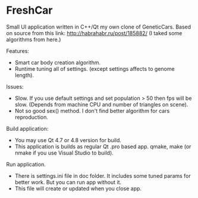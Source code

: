 FreshCar
========

Small UI application written in C++/Qt my own clone of GeneticCars. 
Based on source from this link: http://habrahabr.ru/post/185882/ (I taked some algorithms from here.)

Features:
 - Smart car body creation algorithm.
 - Runtime tuning all of settings. (except settings affects to genome length).

Issues:
 - Slow. If you use default settings and set population > 50 then fps will be slow. (Depends from machine CPU and number of triangles on scene).
 - Not so good sex() method. I don't find better algorithm for cars reproduction.
 
 
Build application:
 - You may use Qt 4.7 or 4.8 version for build. 
 - This application is builds as regular Qt .pro based app. qmake, make (or nmake if you use Visual Studio to build).
 
Run application.
 - There is settings.ini file in doc folder. It includes some tuned params for better work. But you can run app without it. 
 - This file will create or updated when you close app.
 
